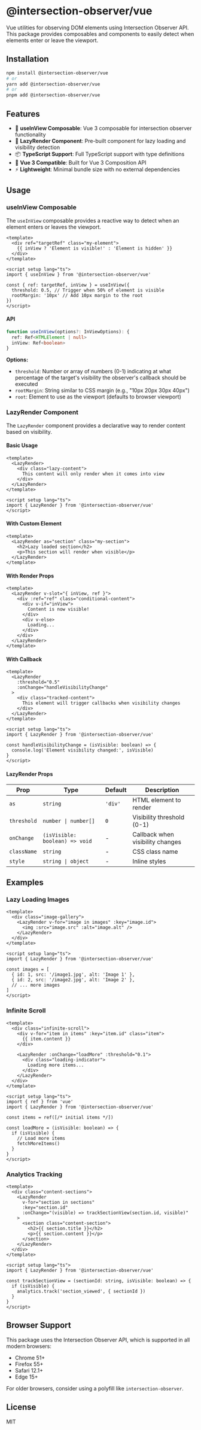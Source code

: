 # @intersection-observer/vue

Vue utilities for observing DOM elements using Intersection Observer API. This package provides composables and components to easily detect when elements enter or leave the viewport.

## Installation

```bash
npm install @intersection-observer/vue
# or
yarn add @intersection-observer/vue
# or
pnpm add @intersection-observer/vue
```

## Features

- 🎯 **useInView Composable**: Vue 3 composable for intersection observer functionality
- 🎨 **LazyRender Component**: Pre-built component for lazy loading and visibility detection
- 📦 **TypeScript Support**: Full TypeScript support with type definitions
- 🚀 **Vue 3 Compatible**: Built for Vue 3 Composition API
- ⚡ **Lightweight**: Minimal bundle size with no external dependencies

## Usage

### useInView Composable

The `useInView` composable provides a reactive way to detect when an element enters or leaves the viewport.

```vue
<template>
  <div ref="targetRef" class="my-element">
    {{ inView ? 'Element is visible!' : 'Element is hidden' }}
  </div>
</template>

<script setup lang="ts">
import { useInView } from '@intersection-observer/vue'

const { ref: targetRef, inView } = useInView({
  threshold: 0.5, // Trigger when 50% of element is visible
  rootMargin: '10px' // Add 10px margin to the root
})
</script>
```

#### API

```typescript
function useInView(options?: InViewOptions): {
  ref: Ref<HTMLElement | null>
  inView: Ref<boolean>
}
```

**Options:**
- `threshold`: Number or array of numbers (0-1) indicating at what percentage of the target's visibility the observer's callback should be executed
- `rootMargin`: String similar to CSS margin (e.g., "10px 20px 30px 40px")
- `root`: Element to use as the viewport (defaults to browser viewport)

### LazyRender Component

The `LazyRender` component provides a declarative way to render content based on visibility.

#### Basic Usage

```vue
<template>
  <LazyRender>
    <div class="lazy-content">
      This content will only render when it comes into view
    </div>
  </LazyRender>
</template>

<script setup lang="ts">
import { LazyRender } from '@intersection-observer/vue'
</script>
```

#### With Custom Element

```vue
<template>
  <LazyRender as="section" class="my-section">
    <h2>Lazy loaded section</h2>
    <p>This section will render when visible</p>
  </LazyRender>
</template>
```

#### With Render Props

```vue
<template>
  <LazyRender v-slot="{ inView, ref }">
    <div :ref="ref" class="conditional-content">
      <div v-if="inView">
        Content is now visible!
      </div>
      <div v-else>
        Loading...
      </div>
    </div>
  </LazyRender>
</template>
```

#### With Callback

```vue
<template>
  <LazyRender 
    :threshold="0.5" 
    :onChange="handleVisibilityChange"
  >
    <div class="tracked-content">
      This element will trigger callbacks when visibility changes
    </div>
  </LazyRender>
</template>

<script setup lang="ts">
import { LazyRender } from '@intersection-observer/vue'

const handleVisibilityChange = (isVisible: boolean) => {
  console.log('Element visibility changed:', isVisible)
}
</script>
```

#### LazyRender Props

| Prop | Type | Default | Description |
|------|------|---------|-------------|
| `as` | `string` | `'div'` | HTML element to render |
| `threshold` | `number \| number[]` | `0` | Visibility threshold (0-1) |
| `onChange` | `(isVisible: boolean) => void` | - | Callback when visibility changes |
| `className` | `string` | - | CSS class name |
| `style` | `string \| object` | - | Inline styles |

## Examples

### Lazy Loading Images

```vue
<template>
  <div class="image-gallery">
    <LazyRender v-for="image in images" :key="image.id">
      <img :src="image.src" :alt="image.alt" />
    </LazyRender>
  </div>
</template>

<script setup lang="ts">
import { LazyRender } from '@intersection-observer/vue'

const images = [
  { id: 1, src: '/image1.jpg', alt: 'Image 1' },
  { id: 2, src: '/image2.jpg', alt: 'Image 2' },
  // ... more images
]
</script>
```

### Infinite Scroll

```vue
<template>
  <div class="infinite-scroll">
    <div v-for="item in items" :key="item.id" class="item">
      {{ item.content }}
    </div>
    
    <LazyRender :onChange="loadMore" :threshold="0.1">
      <div class="loading-indicator">
        Loading more items...
      </div>
    </LazyRender>
  </div>
</template>

<script setup lang="ts">
import { ref } from 'vue'
import { LazyRender } from '@intersection-observer/vue'

const items = ref([/* initial items */])

const loadMore = (isVisible: boolean) => {
  if (isVisible) {
    // Load more items
    fetchMoreItems()
  }
}
</script>
```

### Analytics Tracking

```vue
<template>
  <div class="content-sections">
    <LazyRender 
      v-for="section in sections" 
      :key="section.id"
      :onChange="(visible) => trackSectionView(section.id, visible)"
    >
      <section class="content-section">
        <h2>{{ section.title }}</h2>
        <p>{{ section.content }}</p>
      </section>
    </LazyRender>
  </div>
</template>

<script setup lang="ts">
import { LazyRender } from '@intersection-observer/vue'

const trackSectionView = (sectionId: string, isVisible: boolean) => {
  if (isVisible) {
    analytics.track('section_viewed', { sectionId })
  }
}
</script>
```

## Browser Support

This package uses the Intersection Observer API, which is supported in all modern browsers:

- Chrome 51+
- Firefox 55+
- Safari 12.1+
- Edge 15+

For older browsers, consider using a polyfill like `intersection-observer`.

## License

MIT
